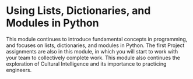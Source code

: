 # Using Lists, Dictionaries, and Modules in Python

This module continues to introduce fundamental concepts in programming, and
focuses on lists, dictionaries, and modules in Python. The first Project
assignments are also in this module, in which you will start to work with your
team to collectively complete work. This module also continues the exploration
of Cultural Intelligence and its importance to practicing engineers.

